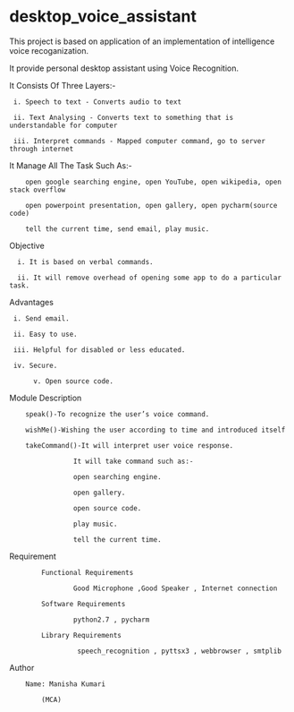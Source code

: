 # desktop_voice_assistant
This project is based on application of an implementation of intelligence voice recoganization.

It provide personal desktop assistant using Voice Recognition.

It Consists Of Three Layers:-
    
     i. Speech to text - Converts audio to text

     ii. Text Analysing - Converts text to something that is understandable for computer

     iii. Interpret commands - Mapped computer command, go to server through internet


It Manage All The Task Such As:-
	
     	open google searching engine, open YouTube, open wikipedia, open stack overflow
    
     	open powerpoint presentation, open gallery, open pycharm(source code)
    
     	tell the current time, send email, play music. 

Objective
  
      i. It is based on verbal commands.

      ii. It will remove overhead of opening some app to do a particular task.

Advantages
	
   	 i. Send email.
	  
   	 ii. Easy to use.
	  
   	 iii. Helpful for disabled or less educated.
	  
   	 iv. Secure.
	  
    	  v. Open source code.

Module Description
	  
    	speak()-To recognize the user’s voice command.
	
    	wishMe()-Wishing the user according to time and introduced itself
	
    	takeCommand()-It will interpret user voice response.
		
                 	It will take command such as:-
		
                  	open searching engine.
		        
                  	open gallery.
		
                  	open source code.
		
                  	play music.
		
                  	tell the current time.

Requirement
	
        	Functional Requirements
		            
                	Good Microphone ,Good Speaker , Internet connection
	
      		Software Requirements
		            
                	python2.7 , pycharm
	
    	 	Library Requirements
		            
               		 speech_recognition , pyttsx3 , webbrowser , smtplib


Author
	
    	Name: Manisha Kumari
		
    		(MCA)
